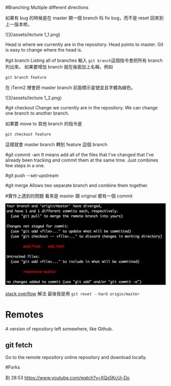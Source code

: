 #Branching 
Multiple different directions

如果有 bug 的時候是在 master 開一個 branch 叫 fix bug，而不是 reset 回來到上一版本修。

![](/assets/lecture 1_1.png)

Head is where we currently are in the repository. Head points to master. Git is easy to change where the head is.

#git branch
Listing all of branches
輸入 `git branch`這個指令會把所有 branch 列出來。
如果要增加 branch 就在後面加上名稱，例如

`git branch feature`

在 iTerm2 裡會把 master branch 前面標示星號並且字體為綠色。

![](/assets/lecture 1_2.png)

#git checkout
Change we currently are in the repository. We can change one branch to another branch.

如果要 move to 其他 branch 的指令是

`git checkout feature`

這樣就會 master branch 轉到 feature 這個 branch

#git commit -am
It means add all of the files that I've changed that I've already been tracking and commit them at the same time. Just combines few steps in a one.

#git push --set-upstream

#git merge
Allows two separate branch and combine them together.


#實作上遇到的問題
看來是 master 跟 original 都有一個 commit

![](/assets/git_4.png)

[stack overflow](https://stackoverflow.com/questions/2452226/master-branch-and-origin-master-have-diverged-how-to-undiverge-branches) 解法
最後我是用 `git reset --hard origin/master`


# Remotes
A version of repository left somewhere, like Github.

## git fetch
Go to the remote repository online repository and download locally.

 
#Forks 

到 28:53
https://www.youtube.com/watch?v=XQs5KcUj-Do








